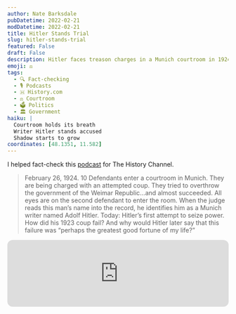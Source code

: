 ```yaml
---
author: Nate Barksdale
pubDatetime: 2022-02-21
modDatetime: 2022-02-21
title: Hitler Stands Trial
slug: hitler-stands-trial
featured: False
draft: False
description: Hitler faces treason charges in a Munich courtroom in 1924 after a near-successful coup. Relive the trial that could have ended his meteoric rise.
emoji: ⚖️
tags:
  - 🔍 Fact-checking
  - 🎙️ Podcasts
  - 🇭 History.com
  - ⚖️ Courtroom
  - 🗳️ Politics
  - 🏛️ Government
haiku: |
  Courtroom holds its breath
  Writer Hitler stands accused
  Shadow starts to grow
coordinates: [48.1351, 11.582]
---
```


I helped fact-check this [podcast](https://open.spotify.com/episode/00QU1JRrAOemW7W1TdOAdW?si=ciF7RuXGSsaKMsRbU8Uolg) for The History Channel.

> February 26, 1924. 10 Defendants enter a courtroom in Munich. They are being charged with an attempted coup. They tried to overthrow the government of the Weimar Republic…and almost succeeded. All eyes are on the second defendant to enter the room. When the judge reads this man’s name into the record, he identifies him as a Munich writer named Adolf Hitler. Today: Hitler’s first attempt to seize power. How did his 1923 coup fail? And why would Hitler later say that this failure was “perhaps the greatest good fortune of my life?”

<iframe style="border-radius:12px" src="https://open.spotify.com/embed/episode/00QU1JRrAOemW7W1TdOAdW?utm_source=generator" width="100%" height="152" frameBorder="0" allowfullscreen="" allow="autoplay; clipboard-write; encrypted-media; fullscreen; picture-in-picture" loading="lazy"></iframe>
